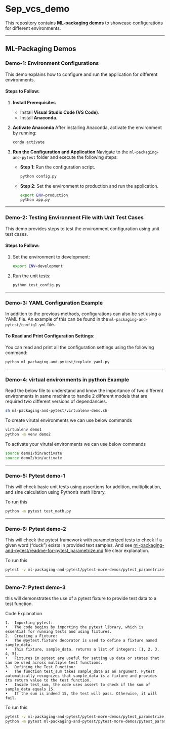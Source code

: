 
# Sep_vcs_demo

This repository contains **ML-packaging demos** to showcase configurations for different environments.

---

## ML-Packaging Demos

### Demo-1: Environment Configurations

This demo explains how to configure and run the application for different environments.

#### Steps to Follow:

1. **Install Prerequisites**
   - Install **Visual Studio Code (VS Code)**.
   - Install **Anaconda**.
   
2. **Activate Anaconda**
   After installing Anaconda, activate the environment by running:
   
   ```bash
   conda activate
   ```

3. **Run the Configuration and Application**
   Navigate to the `ml-packaging-and-pytest` folder and execute the following steps:

   - **Step 1**: Run the configuration script.
   
     ```bash
     python config.py
     ```

   - **Step 2**: Set the environment to production and run the application.
   
     ```bash
     export ENV=production
     python app.py
     ```

---

### Demo-2: Testing Environment File with Unit Test Cases

This demo provides steps to test the environment configuration using unit test cases.

#### Steps to Follow:

1. Set the environment to development:
   
   ```bash
   export ENV=development
   ```

2. Run the unit tests:

   ```bash
   python test_config.py
   ```

---


### Demo-3: YAML Configuration Example

In addition to the previous methods, configurations can also be set using a YAML file. 
An example of this can be found in the `ml-packaging-and-pytest/config1.yml` file.

#### To Read and Print Configuration Settings:

You can read and print all the configuration settings using the following command:

```bash
python ml-packaging-and-pytest/explain_yaml.py
```

---

### Demo-4: virtual environments in python Example

Read the below file to understand and know the importance of two different environments in same machine to handle 2 different models that are required two different versions of dependancies.

```bash
sh ml-packaging-and-pytest/virtualenv-demo.sh
```
To create virutal environments we can use below commands
```bash
virtualenv demo1
python -m venv demo2
```

To activate your virutal environments we can use below commands
```bash
source demo1/bin/activate
source demo2/bin/activate
```

---

### Demo-5: Pytest demo-1

This will check basic unit tests using assertions for addition, multiplication, and sine calculation using Python’s math library.

To run this 
```bash
python -m pytest test_math.py
```
---

### Demo-6: Pytest demo-2

This will check the pytest framework with parameterized tests to check if a given word (“duck”) exists in provided text samples. And see [ml-packaging-and-pytest/readme-for-pytest_parametrize.md](readme-for-pytest_parametrize.md) file clear explanation.

To run this 
```bash
pytest -v ml-packaging-and-pytest/pytest-more-demos/pytest_parametrize.py
```

---


### Demo-7: Pytest demo-3

this will demonstrates the use of a pytest fixture to provide test data to a test function.

Code Explanation

	1.	Importing pytest:
	•	The code begins by importing the pytest library, which is essential for running tests and using fixtures.
	2.	Creating a Fixture:
	•	The @pytest.fixture decorator is used to define a fixture named sample_data.
	•	This fixture, sample_data, returns a list of integers: [1, 2, 3, 4, 5].
	•	Fixtures in pytest are useful for setting up data or states that can be used across multiple test functions.
	3.	Defining the Test Function:
	•	The function test_sum takes sample_data as an argument. Pytest automatically recognizes that sample_data is a fixture and provides its return value to the test function.
	•	Inside test_sum, the code uses assert to check if the sum of sample_data equals 15.
	•	If the sum is indeed 15, the test will pass. Otherwise, it will fail.


To run this 
```bash
pytest -v ml-packaging-and-pytest/pytest-more-demos/pytest_parametrize.py  -- to clear output like how much percentage completed by each testcase.
python -m pytest ml-packaging-and-pytest/pytest-more-demos/pytest_parametrize.py - for normal output that displays how much combined percentage at the end of all testcases.
```